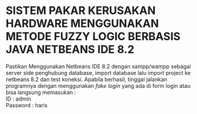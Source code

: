# SISTEM PAKAR KERUSAKAN HARDWARE MENGGUNAKAN METODE FUZZY LOGIC BERBASIS JAVA NETBEANS IDE 8.2
Pastikan Menggunakan Netbeans IDE 8.2 dengan xampp/wampp sebagai server side penghubung database, import database lalu import project ke netbeans 8.2 dan test koneksi. Apabila berhasil, tinggal jalankan programnya dengan menggunakan *fake login* yang ada di form login atau bisa langsung memasukan :
<br>
ID : admin
<br>
Password : haris
